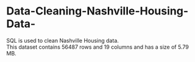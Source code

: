# Data-Cleaning-Nashville-Housing-Data-

SQL is used to clean Nashville Housing data. <br/>
This dataset contains 56487 rows and 19 columns and has a size of 5.79 MB.

